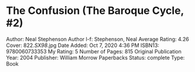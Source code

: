 # The Confusion (The Baroque Cycle, #2)

Author: Neal Stephenson
Author l-f: Stephenson, Neal
Average Rating: 4.26
Cover: 822._SX98_.jpg
Date Added: Oct 7, 2020 4:36 PM
ISBN13: 9780060733353
My Rating: 5
Number of Pages: 815
Original Publication Year: 2004
Publisher: William Morrow Paperbacks
Status: complete
Type: Book